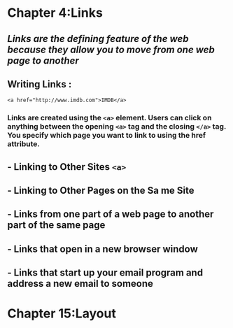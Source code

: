 # **Chapter 4:Links**
## ***Links are the defining feature of the web because they allow you to move from one web page to another***

## **Writing Links :**
~~~
<a href="http://www.imdb.com">IMDB</a>
~~~
### Links are created using the `<a>` element. Users can click on anything between the opening `<a>` tag and the closing `</a>` tag. You specify which page you want to link to using the href attribute.

## - **Linking to Other Sites** `<a>`
## - **Linking to Other Pages on the Sa me Site**
## - Links from one part of a web page to another part of the same page
## - Links that open in a new browser window
## - Links that start up your email program and address a new email to someone

# **Chapter 15:Layout**
